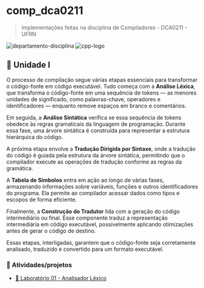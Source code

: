 # comp_dca0211

> Implementações feitas na disciplina de Compiladores - DCA0211 - UFRN

![departamento-disciplina](https://img.shields.io/badge/dca-Compiladores-blue?style=for-the-badge)
![cpp-logo](https://img.shields.io/badge/c++-grey?style=for-the-badge&logo=cpp&logoColor=white)

## 🚀 Unidade I

O processo de compilação segue várias etapas essenciais para transformar o código-fonte em código executável. Tudo começa com a **Análise Léxica**, que transforma o código-fonte em uma sequência de tokens — as menores unidades de significado, como palavras-chave, operadores e identificadores — enquanto remove espaços em branco e comentários.

Em seguida, a **Análise Sintática** verifica se essa sequência de tokens obedece às regras gramaticais da linguagem de programação. Durante essa fase, uma árvore sintática é construída para representar a estrutura hierárquica do código.

A próxima etapa envolve a **Tradução Dirigida por Sintaxe**, onde a tradução do código é guiada pela estrutura da árvore sintática, permitindo que o compilador execute as operações de tradução conforme as regras da gramática.

A **Tabela de Símbolos** entra em ação ao longo de várias fases, armazenando informações sobre variáveis, funções e outros identificadores do programa. Ela permite ao compilador acessar dados como tipos e escopos de forma eficiente.

Finalmente, a **Construção do Tradutor** lida com a geração do código intermediário ou final. Esse componente traduz a representação intermediária em código executável, possivelmente aplicando otimizações antes de gerar o código de destino.

Essas etapas, interligadas, garantem que o código-fonte seja corretamente analisado, traduzido e convertido para um formato executável.

### 🎯 Atividades/projetos

- [📌 Laboratório 01 - Analisador Léxico ](./uni1/lab1/analisador_lexico.md)